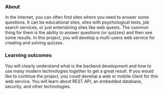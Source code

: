 ### About
In the Internet, you can often find sites where you need to answer some questions. It can be educational sites, sites with psychological tests, job search services, or just entertaining sites like web quests. The common thing for them is the ability to answer questions (or quizzes) and then see some results. In this project, you will develop a multi-users web service for creating and solving quizzes.

### Learning outcomes
You will clearly understand what is the backend development and how to use many modern technologies together to get a great result. If you would like to continue the project, you could develop a web or mobile client for this web service. You will learn about REST API, an embedded database, security, and other technologies.